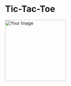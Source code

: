 # Tic-Tac-Toe
<a href="https://github.com/premganesh321/Tic-Tac-Toe/blob/master/app-debug.apk" download>
<img src="https://github.com/premganesh321/Tic-Tac-Toe/assets/149325584/41e4d002-6389-49fc-8eff-1f7714b09ff8" alt="Your Image" width="200" height="200">
</a>
